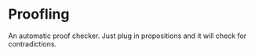 # Proofling
An automatic proof checker. Just plug in propositions and it will check for contradictions.